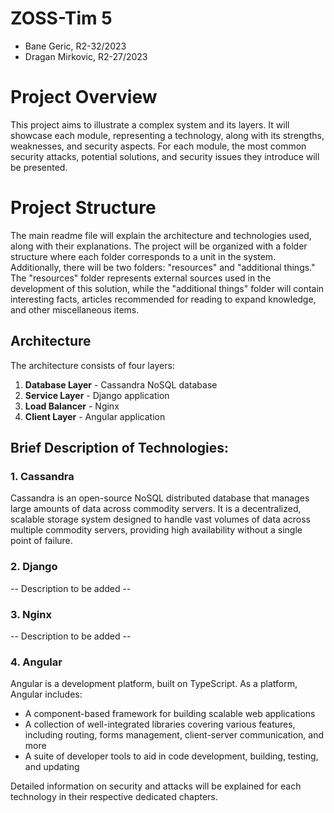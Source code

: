 # ZOSS-Tim 5

  - Bane Geric, R2-32/2023
  - Dragan Mirkovic, R2-27/2023


# Project Overview

This project aims to illustrate a complex system and its layers. It will showcase each module, representing a technology, along with its strengths, weaknesses, and security aspects. For each module, the most common security attacks, potential solutions, and security issues they introduce will be presented.

# Project Structure

The main readme file will explain the architecture and technologies used, along with their explanations. The project will be organized with a folder structure where each folder corresponds to a unit in the system. Additionally, there will be two folders: "resources" and "additional things." The "resources" folder represents external sources used in the development of this solution, while the "additional things" folder will contain interesting facts, articles recommended for reading to expand knowledge, and other miscellaneous items.

## Architecture

The architecture consists of four layers:
1. **Database Layer** - Cassandra NoSQL database
2. **Service Layer** - Django application
3. **Load Balancer** - Nginx
4. **Client Layer** - Angular application

## Brief Description of Technologies:

### 1. Cassandra

Cassandra is an open-source NoSQL distributed database that manages large amounts of data across commodity servers. It is a decentralized, scalable storage system designed to handle vast volumes of data across multiple commodity servers, providing high availability without a single point of failure.

### 2. Django
-- Description to be added --

### 3. Nginx
-- Description to be added --

### 4. Angular

Angular is a development platform, built on TypeScript. As a platform, Angular includes:
- A component-based framework for building scalable web applications
- A collection of well-integrated libraries covering various features, including routing, forms management, client-server communication, and more
- A suite of developer tools to aid in code development, building, testing, and updating

Detailed information on security and attacks will be explained for each technology in their respective dedicated chapters.